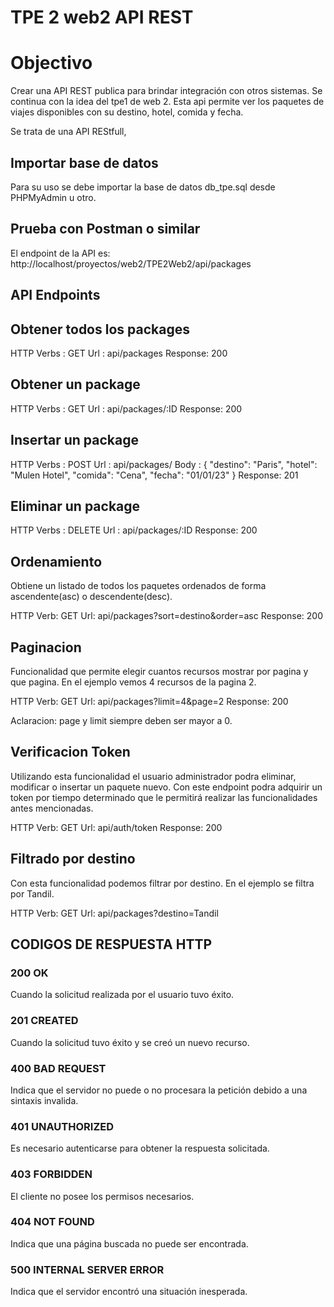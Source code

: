 # TPE 2 web2 API REST

# Objectivo

Crear una API REST publica para brindar integración con otros sistemas. Se continua con la idea del tpe1 de web 2. Esta api permite ver los paquetes de viajes disponibles con su destino, hotel, comida y fecha.

Se trata de una API REStfull,

## Importar base de datos
Para su uso se debe importar la base de datos db_tpe.sql desde PHPMyAdmin u otro.



## Prueba con Postman o similar
El endpoint de la API es: http://localhost/proyectos/web2/TPE2Web2/api/packages

## API Endpoints


## Obtener todos los packages 

HTTP Verbs : GET
Url : api/packages
Response: 200

## Obtener un package

HTTP Verbs : GET
Url : api/packages/:ID
Response: 200

## Insertar un package

HTTP Verbs : POST
Url : api/packages/
Body :
{
    "destino": "Paris",
    "hotel": "Mulen Hotel",
    "comida": "Cena",
    "fecha": "01/01/23"
}
Response: 201

## Eliminar un package

HTTP Verbs : DELETE
Url : api/packages/:ID
Response: 200

## Ordenamiento

Obtiene un listado de todos los paquetes ordenados de forma ascendente(asc) o descendente(desc).

HTTP Verb: GET
Url: api/packages?sort=destino&order=asc
Response: 200

## Paginacion

Funcionalidad que permite elegir cuantos recursos mostrar por pagina y que pagina. En el ejemplo vemos 4 recursos de la pagina 2.

HTTP Verb: GET
Url: api/packages?limit=4&page=2
Response: 200

Aclaracion: page y limit siempre deben ser mayor a 0.

## Verificacion Token

Utilizando esta funcionalidad el usuario administrador podra eliminar, modificar o insertar un paquete nuevo. Con este endpoint podra adquirir un token por tiempo determinado que le permitirá realizar las funcionalidades antes mencionadas.

HTTP Verb: GET
Url: api/auth/token
Response: 200

## Filtrado por destino

Con esta funcionalidad podemos filtrar por destino. En el ejemplo se filtra por Tandil.

HTTP Verb: GET
Url: api/packages?destino=Tandil

## CODIGOS DE RESPUESTA HTTP
### 200 OK
Cuando la solicitud realizada por el usuario tuvo éxito.

### 201 CREATED
Cuando la solicitud tuvo éxito y se creó un nuevo recurso.

### 400 BAD REQUEST
Indica que el servidor no puede o no procesara la petición debido a una sintaxis invalida.

### 401 UNAUTHORIZED
Es necesario autenticarse para obtener la respuesta solicitada.

### 403 FORBIDDEN
El cliente no posee los permisos necesarios. 

### 404 NOT FOUND
Indica que una página buscada no puede ser encontrada.

### 500 INTERNAL SERVER ERROR
Indica que el servidor encontró una situación inesperada.

